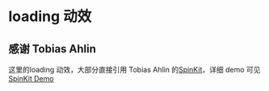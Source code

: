 # loading 动效

## 感谢 Tobias Ahlin
这里的loading 动效，大部分直接引用 Tobias Ahlin 的[SpinKit](https://github.com/tobiasahlin/SpinKit)，详细 demo 可见[SpinKit Demo](http://tobiasahlin.com/spinkit/)



